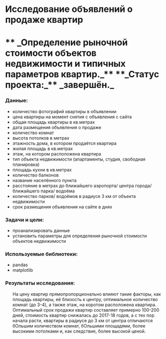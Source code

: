 <h1>  Исследование объявлений о продаже квартир <h1>
    ** _Определение рыночной стоимости объектов недвижимости и типичных параметров квартир._**
    **_Статус проекта:_** _завершён._
    
<h3> Данные: </h3>
    <ul>
        <li> количество фотографий квартиры в объявлении </li>
        <li> цена квартиры на момент снятия с объявления с сайта </li> 
        <li> общая площадь квартиры в кв.метрах </li>
        <li> дата размещения объявления о продаже </li>
        <li> количество комнат </li>
        <li> высота потолков в метрах </li>
        <li> этажность дома, в котором продаётся квартира </li>
        <li> жилая площадь в кв.метрах </li>
        <li> этаж, на котором расположена квартира </li>
        <li> тип объекта недвижимости (апартаменты, студия, свободная планировка) </li>
        <li> площадь кухни в кв.метрах </li>
        <li> количество балконов </li>
        <li> название населённого пункта </li>
        <li> расстояние в метрах до ближайшего аэропорта/ центра города/ ближайшего парка/ водоёма </li>
        <li> количество парков/ водоёмов в радиусе 3 км от объекта недвижимости </li>
        <li> срок размещения объявления на сайте в днях  </li>
    </ul> 

<h3> Задачи и цели: </h3>
    <ul>
        <li> проанализировать данные </li>
        <li> установить параметры для определения рыночной стоимости объектов недвижимости </li>
    </ul>

<h3> Используемые библиотеки: </h3>
    <ul>
        <li> pandas </li>
        <li> matplotlib </li>
    </ul>

<h3> Результаты исследования: </h3>
    <ul> На цену квартир прямопропорционально влияют такие факторы, как площадь квартиры, её близость к центру, оптимальное количество комнат (до 3-4), а также этаж, на коротом расположена квартира. Оптимальный срок продажи квартир составляет примерно 100-200 дней, стоимость квартир снижалась до 2017-18 годов, а с тех пор начала расти, квартиры в радиусе до 3 км от центра отличаются бОльшим количеством комнат, бОльшими площадями, более высокими потолками и, как следствие, более высокой ценой. </ul>
   